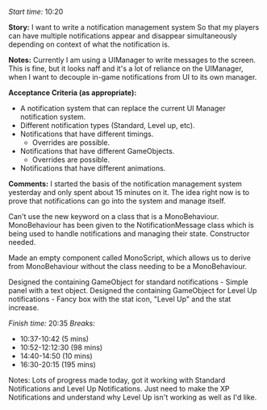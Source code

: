 *Start time:* 10:20

**Story:** 
I want to write a notification management system
So that my players can have multiple notifications appear and disappear simultaneously depending on context of what the notification is.

**Notes:**
Currently I am using a UIManager to write messages to the screen. This is fine, but it looks naff and it's a lot of reliance on the UIManager, when I want to decouple in-game notifications from UI to its own manager.

**Acceptance Criteria (as appropriate):**
- A notification system that can replace the current UI Manager notification system.
- Different notification types (Standard, Level up, etc).
- Notifications that have different timings.
	- Overrides are possible.
- Notifications that have different GameObjects.
	- Overrides are possible.
- Notifications that have different animations.

**Comments:** 
I started the basis of the notification management system yesterday and only spent about 15 minutes on it. The idea right now is to prove that notifications can go into the system and manage itself.

Can't use the new keyword on a class that is a MonoBehaviour. MonoBehaviour has been given to the NotificationMessage class which is being used to handle notifications and managing their state. Constructor needed.

Made an empty component called MonoScript, which allows us to derive from MonoBehaviour without the class needing to be a MonoBehaviour.

Designed the containing GameObject for standard notifications - Simple panel with a text object.
Designed the containing GameObject for Level Up notifications - Fancy box with the stat icon, "Level Up" and the stat increase.

*Finish time:* 20:35
*Breaks:* 
- 10:37-10:42 (5 mins)
- 10:52-12:12:30 (98 mins)
- 14:40-14:50 (10 mins)
- 16:30-20:15 (195 mins)

Notes:
Lots of progress made today, got it working with Standard Notifications and Level Up Notifications. Just need to make the XP Notifications and understand why Level Up isn't working as well as I'd like.